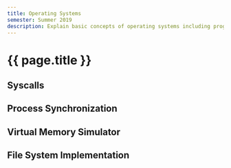 ```yaml
---
title: Operating Systems
semester: Summer 2019
description: Explain basic concepts of operating systems including program management, processing, synchronization, and peripheral management.
---
```


# {{ page.title }}

## Syscalls

## Process Synchronization

## Virtual Memory Simulator

## File System Implementation